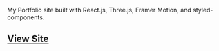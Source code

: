 My Portfolio site built with React.js, Three.js, Framer Motion, and styled-components.

## [View Site](https://amin-sharifi2.netlify.app//)
